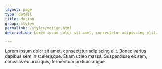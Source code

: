```yaml
---
layout: page
type: detail
title: Motion
group: styles
permalink: /styles/motion.html
description: Lorem ipsum dolor sit amet, consectetur adipiscing elit.

---
```


Lorem ipsum dolor sit amet, consectetur adipiscing elit. Donec varius dapibus sem in scelerisque. Etiam ut leo massa. Suspendisse ex sem, convallis eu arcu quis, fermentum pretium augue
